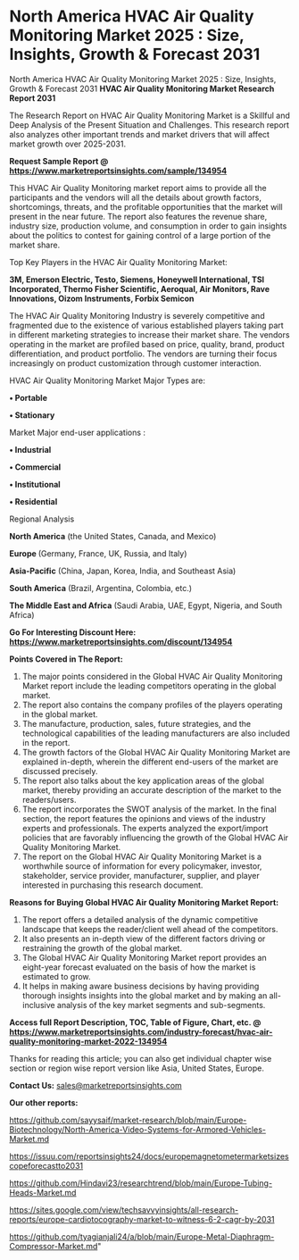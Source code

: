 # North America HVAC Air Quality Monitoring Market 2025 : Size, Insights, Growth & Forecast 2031
 North America HVAC Air Quality Monitoring Market 2025 : Size, Insights, Growth & Forecast 2031
<strong>HVAC Air Quality Monitoring Market Research Report 2031</strong>

The Research Report on HVAC Air Quality Monitoring Market is a Skillful and Deep Analysis of the Present Situation and Challenges. This research report also analyzes other important trends and market drivers that will affect market growth over 2025-2031.

<strong>Request Sample Report @ <a href=https://www.marketreportsinsights.com/sample/134954>https://www.marketreportsinsights.com/sample/134954</a></strong>

This HVAC Air Quality Monitoring market report aims to provide all the participants and the vendors will all the details about growth factors, shortcomings, threats, and the profitable opportunities that the market will present in the near future. The report also features the revenue share, industry size, production volume, and consumption in order to gain insights about the politics to contest for gaining control of a large portion of the market share.

Top Key Players in the HVAC Air Quality Monitoring Market:

<strong>3M, Emerson Electric, Testo, Siemens, Honeywell International, TSI Incorporated, Thermo Fisher Scientific, Aeroqual, Air Monitors, Rave Innovations, Oizom Instruments, Forbix Semicon</strong>

The HVAC Air Quality Monitoring Industry is severely competitive and fragmented due to the existence of various established players taking part in different marketing strategies to increase their market share. The vendors operating in the market are profiled based on price, quality, brand, product differentiation, and product portfolio. The vendors are turning their focus increasingly on product customization through customer interaction.

HVAC Air Quality Monitoring Market Major Types are:

<strong>• Portable

• Stationary</strong>

Market Major end-user applications :

<strong>• Industrial

• Commercial

• Institutional

• Residential</strong>

Regional Analysis

</u><strong><b>North America</b></strong> (the United States, Canada, and Mexico)

<strong><b>Europe </b></strong>(Germany, France, UK, Russia, and Italy)

<strong><b>Asia-Pacific</b></strong> (China, Japan, Korea, India, and Southeast Asia)

<strong><b>South America</b></strong> (Brazil, Argentina, Colombia, etc.)

<strong><b>The Middle East and Africa</b></strong> (Saudi Arabia, UAE, Egypt, Nigeria, and South Africa)

<strong>Go For Interesting Discount Here: <a href=https://www.marketreportsinsights.com/discount/134954>https://www.marketreportsinsights.com/discount/134954</a></strong>

<strong>Points Covered in The Report:</strong>
<ol>
  <li>The major points considered in the Global HVAC Air Quality Monitoring Market report include the leading competitors operating in the global market.</li>
  <li>The report also contains the company profiles of the players operating in the global market.</li>
  <li>The manufacture, production, sales, future strategies, and the technological capabilities of the leading manufacturers are also included in the report.</li>
  <li>The growth factors of the Global HVAC Air Quality Monitoring Market are explained in-depth, wherein the different end-users of the market are discussed precisely.</li>
  <li>The report also talks about the key application areas of the global market, thereby providing an accurate description of the market to the readers/users.</li>
  <li>The report incorporates the SWOT analysis of the market. In the final section, the report features the opinions and views of the industry experts and professionals. The experts analyzed the export/import policies that are favorably influencing the growth of the Global HVAC Air Quality Monitoring Market.</li>
  <li>The report on the Global HVAC Air Quality Monitoring Market is a worthwhile source of information for every policymaker, investor, stakeholder, service provider, manufacturer, supplier, and player interested in purchasing this research document.</li>
</ol>
<strong>Reasons for Buying Global HVAC Air Quality Monitoring Market Report:</strong>

<ol>
  <li>The report offers a detailed analysis of the dynamic competitive landscape that keeps the reader/client well ahead of the competitors.</li>
  <li>It also presents an in-depth view of the different factors driving or restraining the growth of the global market.</li>
  <li>The Global HVAC Air Quality Monitoring Market report provides an eight-year forecast evaluated on the basis of how the market is estimated to grow.</li>
  <li>It helps in making aware business decisions by having providing thorough insights insights into the global market and by making an all-inclusive analysis of the key market segments and sub-segments.</li>
</ol>
<strong>Access full Report Description, TOC, Table of Figure, Chart, etc. @ <a href=https://www.marketreportsinsights.com/industry-forecast/hvac-air-quality-monitoring-market-2022-134954>https://www.marketreportsinsights.com/industry-forecast/hvac-air-quality-monitoring-market-2022-134954</a></strong>


Thanks for reading this article; you can also get individual chapter wise section or region wise report version like Asia, United States, Europe.

<strong>Contact Us:</strong>
sales@marketreportsinsights.com

<strong>Our other reports:</strong>

<a href=https://github.com/sayysaif/market-research/blob/main/Europe-Biotechnology/North-America-Video-Systems-for-Armored-Vehicles-Market.md>https://github.com/sayysaif/market-research/blob/main/Europe-Biotechnology/North-America-Video-Systems-for-Armored-Vehicles-Market.md</a>

<a href=https://issuu.com/reportsinsights24/docs/europemagnetometermarketsizescopeforecastto2031>https://issuu.com/reportsinsights24/docs/europemagnetometermarketsizescopeforecastto2031</a>

<a href=https://github.com/Hindavi23/researchtrend/blob/main/Europe-Tubing-Heads-Market.md>https://github.com/Hindavi23/researchtrend/blob/main/Europe-Tubing-Heads-Market.md</a>

<a href=https://sites.google.com/view/techsavvyinsights/all-research-reports/europe-cardiotocography-market-to-witness-6-2-cagr-by-2031>https://sites.google.com/view/techsavvyinsights/all-research-reports/europe-cardiotocography-market-to-witness-6-2-cagr-by-2031</a>

<a href=https://github.com/tyagianjali24/a/blob/main/Europe-Metal-Diaphragm-Compressor-Market.md>https://github.com/tyagianjali24/a/blob/main/Europe-Metal-Diaphragm-Compressor-Market.md</a>"
